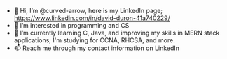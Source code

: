 - 👋 Hi, I’m @curved-arrow, here is my LinkedIn page; https://www.linkedin.com/in/david-duron-41a740229/
- 👀 I’m interested in programming and CS
- 🌱 I’m currently learning C, Java, and improving my skills in MERN stack applications; I'm studying for CCNA, RHCSA, and more.
- 📫 Reach me through my contact information on LinkedIn

<!---
curved-arrow/curved-arrow is a ✨ special ✨ repository because its `README.md` (this file) appears on your GitHub profile.
You can click the Preview link to take a look at your changes.
--->
